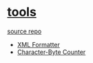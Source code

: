 # [tools](https://kj-9.github.io/tools/)

[source repo](https://github.com/kj-9/tools)

- [XML Formatter](xml-formatter.html)
- [Character-Byte Counter](character-byte-counter.html)
